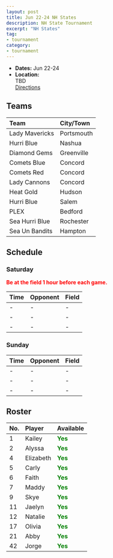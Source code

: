 ```yaml
---
layout: post
title: Jun 22-24 NH States
description: NH State Tournament
excerpt: "NH States"
tag:
- tournament
category:
- tournament
---
```

* **Dates:** Jun 22-24
* **Location:**  
TBD  
[Directions](https://seanmerrow.github.io/heatgold/fields/tbd)   

## Teams

|Team                        |City/Town        |
|:---------------------------|:----------------|
|Lady Mavericks	             |Portsmouth	     |
|Hurri Blue	                 |Nashua           |
|Diamond Gems                |Greenville       |
|Comets Blue	               |Concord          |
|Comets Red	                 |Concord          |
|Lady Cannons	               |Concord	         |
|Heat Gold	                 |Hudson           |
|Hurri Blue	                 |Salem            |
|PLEX                        |Bedford	         |
|Sea Hurri Blue	             |Rochester	       |
|Sea Un Bandits	             |Hampton          |


## Schedule

### Saturday

**<span style="color:red">Be at the field 1 hour before each game.</span>**

| Time | Opponent | Field |
|:---|:---|:---|
| -  | -  | -  |
| -  | -  | -  |
| -  | -  | -  |

### Sunday

| Time | Opponent | Field |
|:---|:---|:---|
| -  | -  | -  |
| -  | -  | -  |
| -  | -  | -  |

## Roster

|No.|Player|Available|
|:---|:---------|:---|
|1   |Kailey    |<span style="color:green">**Yes**</span>|
|2   |Alyssa    |<span style="color:green">**Yes**</span>|
|4   |Elizabeth |<span style="color:green">**Yes**</span>|
|5   |Carly     |<span style="color:green">**Yes**</span>|
|6   |Faith     |<span style="color:green">**Yes**</span>|
|7   |Maddy     |<span style="color:green">**Yes**</span>|
|9   |Skye      |<span style="color:green">**Yes**</span>|
|11  |Jaelyn    |<span style="color:green">**Yes**</span>|
|12  |Natalie   |<span style="color:green">**Yes**</span>|
|17  |Olivia    |<span style="color:green">**Yes**</span>|
|21  |Abby      |<span style="color:green">**Yes**</span>|
|42  |Jorge     |<span style="color:green">**Yes**</span>|
